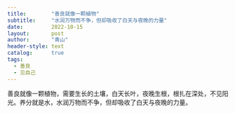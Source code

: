 ```yaml
---
title:        "善良就像一颗植物"
subtitle:     "水润万物而不争，但却吸收了白天与夜晚的力量"
date:         2022-10-15
layout:       post
author:       "青山"
header-style: text
catalog:      true
tags:
  - 善良
  - 见自己
---
```


善良就像一颗植物，需要生长的土壤，白天长叶，夜晚生根，根扎在深处，不见阳光。养分就是水，水润万物而不争，但却吸收了白天与夜晚的力量。